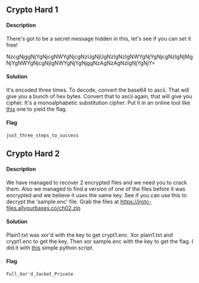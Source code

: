 ## Crypto Hard 1
#### Description
There's got to be a secret message hidden in this, let's see if you can set it free!

NzcgNjggNjYgNjcgNWYgNjcgNzUgNjUgNzIgNzIgNWYgNjYgNjcgNzIgNjMgNjYgNWYgNjcgNjIgNWYgNjYgNjggNzAgNzAgNzIgNjYgNjY=
#### Solution
It's encoded three times. To decode, convert the base64 to ascii. That will give you a bunch of hex bytes. Convert that to ascii again, that will give you cipher. It's a monoalphabetic substitution cipher. Put it in an online tool like [this](https://www.boxentriq.com/code-breaking/cryptogram) one to yield the flag.
#### Flag
`just_three_steps_to_success`
## Crypto Hard 2
#### Description
We have managed to recover 2 encrypted files and we need you to crack them. Also we managed to find a version of one of the files before it was encrypted and we believe it uses the same key. See if you can use this to decrypt the 'sample.enc' file. Grab the files at https://jrotc-files.allyourbases.co/ch02.zip
#### Solution
Plain1.txt was xor'd with the key to get crypt1.enc. Xor plain1.txt and crypt1.enc to get the key. Then xor sample.enc with the key to get the flag. I did it with [this](https://github.com/Samwise74/Writeups/blob/master/2020-SANSTROCTctf-misc/crypto/hard/decrypt.py) simple python script.
#### Flag
`Full_Xor'd_Jacket_Private`
